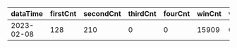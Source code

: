 |dataTime|firstCnt|secondCnt|thirdCnt|fourCnt|winCnt|vrate|wrate|
|-|-|-|-|-|-|-|-|
|2023-02-08|128|210|0|0|15909|0%|0%|